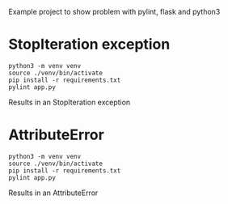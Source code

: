 Example project to show problem with pylint, flask and python3

# StopIteration exception

```
python3 -m venv venv
source ./venv/bin/activate
pip install -r requirements.txt
pylint app.py
```

Results in an StopIteration exception


# AttributeError

```
python3 -m venv venv
source ./venv/bin/activate
pip install -r requirements.txt
pylint app.py
```

Results in an AttributeError
